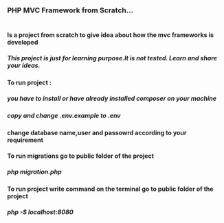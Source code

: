 ### PHP MVC Framework from Scratch... 
#
#### Is a project from scratch to give idea about how the mvc frameworks is developed
##### This project is just for learning purpose.It is not tested. Learn and share your ideas. 

#### To run project :
##### you have to install or have already installed composer on your machine
##### copy and change .env.example to .env
####  change database name,user and passowrd according to your requirement

####  To run migrations go to public folder of the project
##### php migration.php

####  To run project write command on the terminal go to public folder of the project
##### php -S localhost:8080
